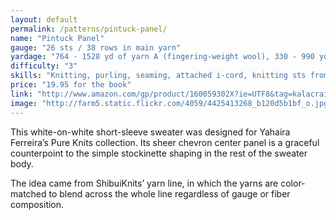 ```yaml
---
layout: default
permalink: /patterns/pintuck-panel/
name: "Pintuck Panel"
gauge: "26 sts / 38 rows in main yarn"
yardage: "764 - 1528 yd of yarn A (fingering-weight wool), 330 - 990 yd of yarn B (lace-weight silk-mohair blend)"
difficulty: "3"
skills: "Knitting, purling, seaming, attached i-cord, knitting sts from 2 needles together"
price: "19.95 for the book"
link: "http://www.amazon.com/gp/product/160059302X?ie=UTF8&tag=kalacraimedih-20&linkCode=as2&camp=1789&creative=9325&creativeASIN=160059302X"
image: "http://farm5.static.flickr.com/4059/4425413268_b120d5b1bf_o.jpg"
---
```


This white-on-white short-sleeve sweater was designed for Yahaira Ferreira’s Pure Knits collection. Its sheer chevron center panel is a graceful counterpoint to the simple stockinette shaping in the rest of the sweater body.

The idea came from ShibuiKnits’ yarn line, in which the yarns are color-matched to blend across the whole line regardless of gauge or fiber composition.